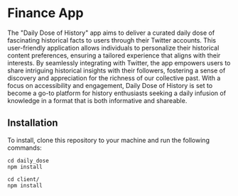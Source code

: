 # Finance App
The "Daily Dose of History" app aims to deliver a curated daily dose of fascinating historical facts to users through their Twitter accounts. This user-friendly application allows individuals to personalize their historical content preferences, ensuring a tailored experience that aligns with their interests. By seamlessly integrating with Twitter, the app empowers users to share intriguing historical insights with their followers, fostering a sense of discovery and appreciation for the richness of our collective past. With a focus on accessibility and engagement, Daily Dose of History is set to become a go-to platform for history enthusiasts seeking a daily infusion of knowledge in a format that is both informative and shareable.

## Installation
To install, clone this repository to your machine and run the following commands:

```
cd daily_dose
npm install

cd client/
npm install
```
